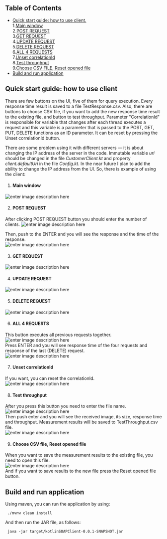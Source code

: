 ## Table of Contents

- [Quick start guide: how to use client.](#quick-start-guide-how-to-use-client)  
  1.[Main window](#main-window)  
  2.[POST REQUEST](#post-request)  
  3.[GET REQUEST](#get-request)  
  4.[UPDATE REQUEST](#update-request)  
  5.[DELETE REQUEST](#delete-request)  
  6.[ALL 4 REQUESTS](#all-4-requests)  
  7.[Unset correlationId](#unset-correlationid)  
  8.[Test throughput](#test-throughput)  
  9.[Choose CSV FILE, Reset opened file](#choose-csv-file-reset-opened-file)  
- [Build and run application](#build-and-run-application)

## Quick start guide: how to use client

There are few buttons on the UI, five of them for query execution. Every response time result is saved to a file TestResponse.csv.
Also, there are buttons to choose CSV file, if you want to add the new response time result to the existing file, and button to test throughput. 
Parameter "CorrelationId" is responsible for variable that changes after each thread executes a request and this variable is a parameter that is passed to the POST, GET, PUT, DELETE functions as an ID parameter. It can be reset by pressing the Unset correlationId button.

There are some problem using it with different servers — it is about changing the IP address of the server in the code. Immutable variable *uri* should be changed in the file *CustomerClient.kt* and property *client.defaultUri* in the file *Config.kt*. In the near future I plan to add the ability to change the IP address from the UI. 
So, there is example of using the client:  

 1. #### **Main window**  
 ![enter image description here](https://bytebucket.org/N1Kk1/kotlinsoapclient/raw/ec141e3eda7e73941457d73621e7d9903a0fbc74/imgs/main.png)  
 
 2. #### **POST REQUEST**  
 After clicking POST REQUEST button you should enter the number of clients. 
 ![enter image description here](https://bytebucket.org/N1Kk1/kotlinsoapclient/raw/ec141e3eda7e73941457d73621e7d9903a0fbc74/imgs/POST1.png)  
 
 Then, push to the ENTER and you will see the response and the time of the response.  
 ![enter image description here](https://bytebucket.org/N1Kk1/kotlinsoapclient/raw/ec141e3eda7e73941457d73621e7d9903a0fbc74/imgs/POST2.png)

 3. #### **GET REQUEST**  
 ![enter image description here](https://bytebucket.org/N1Kk1/kotlinsoapclient/raw/ec141e3eda7e73941457d73621e7d9903a0fbc74/imgs/GET.png)

 4. #### **UPDATE REQUEST**  
 ![enter image description here](https://bytebucket.org/N1Kk1/kotlinsoapclient/raw/ec141e3eda7e73941457d73621e7d9903a0fbc74/imgs/UPDATE.png)  

 5. #### **DELETE REQUEST**  
 ![enter image description here](https://bytebucket.org/N1Kk1/kotlinsoapclient/raw/ec141e3eda7e73941457d73621e7d9903a0fbc74/imgs/DELETE.png)  

 6. #### **ALL 4 REQUESTS**  
 This button executes all previous requests together.  
 ![enter image description here](https://bytebucket.org/N1Kk1/kotlinsoapclient/raw/ec141e3eda7e73941457d73621e7d9903a0fbc74/imgs/ALLFOUR1.png)  
 Press ENTER and you will see response time of the four requests and response of the last (DELETE) request.  
 ![enter image description here](https://bytebucket.org/N1Kk1/kotlinsoapclient/raw/ec141e3eda7e73941457d73621e7d9903a0fbc74/imgs/ALLFOUR2.png)  

 7. #### **Unset correlationId**  
 If you want, you can reset the correlationId.  
 ![enter image description here](https://bytebucket.org/N1Kk1/kotlinsoapclient/raw/ec141e3eda7e73941457d73621e7d9903a0fbc74/imgs/UNSETCORRID.png)  

 8. #### **Test throughput**  
 After you press this button you need to enter the file name.  
 ![enter image description here](https://bytebucket.org/N1Kk1/kotlinsoapclient/raw/ec141e3eda7e73941457d73621e7d9903a0fbc74/imgs/TESTTHROUGHPUT1.png)  
 Then push enter and you will see the received image, its size, response time and throughput. Measurement results will be saved to TestThroughput.csv file.  
 ![enter image description here](https://bytebucket.org/N1Kk1/kotlinsoapclient/raw/ec141e3eda7e73941457d73621e7d9903a0fbc74/imgs/TESTTHROUGHPUT2.png)  
 
 9. #### **Choose CSV file, Reset opened file**  
 When you want to save the measurement results to the existing file, you need to open this file.  
 ![enter image description here](https://bytebucket.org/N1Kk1/kotlinsoapclient/raw/ec141e3eda7e73941457d73621e7d9903a0fbc74/imgs/CHOOSEFILE.png)  
 And if you want to save results to the new file press the Reset opened file button.  

## Build and run application

 Using maven, you can run the application by using: 
     
     ./mvnw clean install
 And then run the JAR file, as follows:
     
     java -jar target/kotlinSOAPClient-0.0.1-SNAPSHOT.jar
                      

